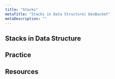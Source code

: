 ```yaml
---
title: "Stacks"
metaTitle: "Stacks in Data Structure| DevBucket"
metaDescription: ""
---
```


## Stacks in Data Structure

## Practice

## Resources

